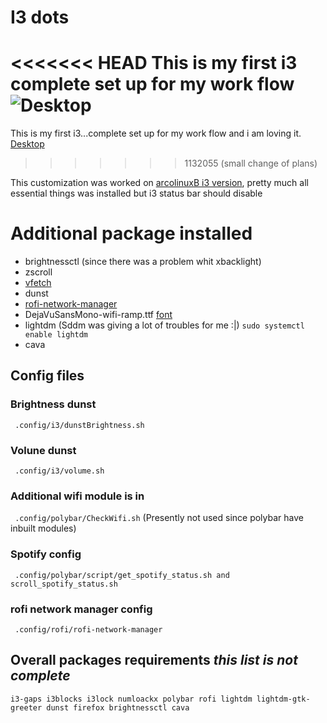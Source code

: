 # I3 dots
<<<<<<< HEAD
This is my first i3 complete set up for my work flow 
![Desktop](https://github.com/sudo-zoro/arch_i3_dots/blob/main/archi3.gif)
=======
This is my first i3...complete set up for my work flow and i am loving it. 
[Desktop](https://github.com/sudo-zoro/arch_i3_dots/blob/main/archi3.mkv)
>>>>>>> 1132055 (small change of plans)

This customization was worked on [arcolinuxB i3 version](https://www.arcolinux.info/downloads/), pretty much all essential things was installed but i3 status bar should disable 

# Additional package installed  

- brightnessctl (since there was a problem whit xbacklight)
- zscroll
- [vfetch](https://github.com/Lorago/vfetch)
- dunst
- [rofi-network-manager](https://github.com/P3rf/rofi-network-manager#requirements)
- DejaVuSansMono-wifi-ramp.ttf [font](https://github.com/isaif/polybar-wifi-ramp-icons)
- lightdm (Sddm was giving a lot of troubles for me :|)
  `` sudo systemctl enable lightdm ``
- cava 

## Config files

### Brightness dunst 
`` .config/i3/dunstBrightness.sh``

### Volune dunst
`` .config/i3/volume.sh``

### Additional wifi module is in 
`` .config/polybar/CheckWifi.sh`` (Presently not used since polybar have inbuilt modules)

### Spotify config
`` .config/polybar/script/get_spotify_status.sh and scroll_spotify_status.sh``

### rofi network manager config
`` .config/rofi/rofi-network-manager``


## Overall packages requirements ***this list is not complete***

```
i3-gaps i3blocks i3lock numloackx polybar rofi lightdm lightdm-gtk-greeter dunst firefox brightnessctl cava
```